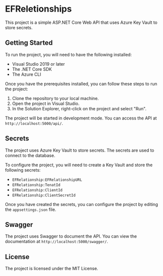 # EFReletionships

This project is a simple ASP.NET Core Web API that uses Azure Key Vault to store secrets.

## Getting Started

To run the project, you will need to have the following installed:

* Visual Studio 2019 or later
* The .NET Core SDK
* The Azure CLI

Once you have the prerequisites installed, you can follow these steps to run the project:

1. Clone the repository to your local machine.
2. Open the project in Visual Studio.
3. In the Solution Explorer, right-click on the project and select "Run".

The project will be started in development mode. You can access the API at `http://localhost:5000/api/`.

## Secrets

The project uses Azure Key Vault to store secrets. The secrets are used to connect to the database.

To configure the project, you will need to create a Key Vault and store the following secrets:

* `EFRelationship:EFRelationshipURL`
* `EFRelationship:TenatId`
* `EFRelationship:ClientId`
* `EFRelationship:ClientSecretId`

Once you have created the secrets, you can configure the project by editing the `appsettings.json` file.

## Swagger

The project uses Swagger to document the API. You can view the documentation at `http://localhost:5000/swagger/`.

## License

The project is licensed under the MIT License.
